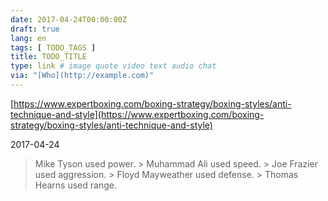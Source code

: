 ```yaml
---
date: 2017-04-24T00:00:00Z
draft: true
lang: en
tags: [ TODO_TAGS ]
title: TODO_TITLE
type: link # image quote video text audio chat
via: "[Who](http://example.com)"
---
```



[https://www.expertboxing.com/boxing-strategy/boxing-styles/anti-technique-and-style](https://www.expertboxing.com/boxing-strategy/boxing-styles/anti-technique-and-style)

2017-04-24
> Mike Tyson used power. > Muhammad Ali used speed. > Joe Frazier used aggression. > Floyd Mayweather used defense. > Thomas Hearns used range.
